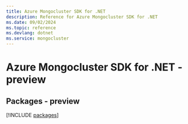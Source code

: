 ```yaml
---
title: Azure Mongocluster SDK for .NET
description: Reference for Azure Mongocluster SDK for .NET
ms.date: 09/02/2024
ms.topic: reference
ms.devlang: dotnet
ms.service: mongocluster
---
```

# Azure Mongocluster SDK for .NET - preview
## Packages - preview
[!INCLUDE [packages](mongocluster-index.md)]